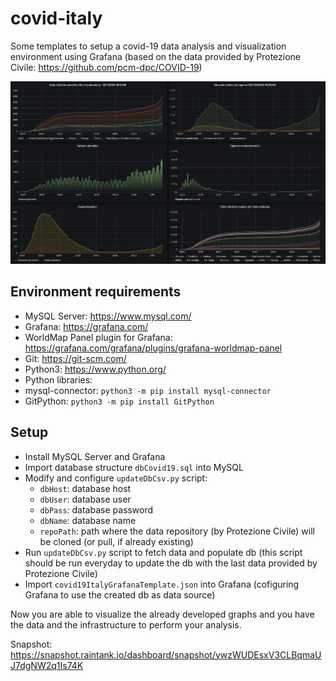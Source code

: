 # covid-italy
Some templates to setup a covid-19 data analysis and visualization environment using Grafana (based on the data provided by Protezione Civile: https://github.com/pcm-dpc/COVID-19)

![Example screenshot](screen.png)

## Environment requirements

 - MySQL Server: https://www.mysql.com/
 - Grafana: https://grafana.com/
 - WorldMap Panel plugin for Grafana: https://grafana.com/grafana/plugins/grafana-worldmap-panel
 - Git: https://git-scm.com/
 - Python3: https://www.python.org/
 - Python libraries:
 - mysql-connector: `python3 -m pip install mysql-connector`
 - GitPython: `python3 -m pip install GitPython`

## Setup
- Install MySQL Server and Grafana
- Import database structure `dbCovid19.sql` into MySQL
- Modify and configure `updateDbCsv.py` script:
    - `dbHost`: database host
    - `dbUser`: database user
    - `dbPass`: database password
    - `dbName`: database name
    - `repoPath`: path where the data repository (by Protezione Civile) will be cloned (or pull, if already existing)
- Run `updateDbCsv.py` script to fetch data and populate db (this script should be run everyday to update the db with the last data provided by Protezione Civile)
- Import `covid19ItalyGrafanaTemplate.json` into Grafana (cofiguring Grafana to use the created db as data source)

Now you are able to visualize the already developed graphs and you have the data and the infrastructure to perform your analysis.

Snapshot: https://snapshot.raintank.io/dashboard/snapshot/ywzWUDEsxV3CLBqmaUJ7dgNW2q1Is74K
	
